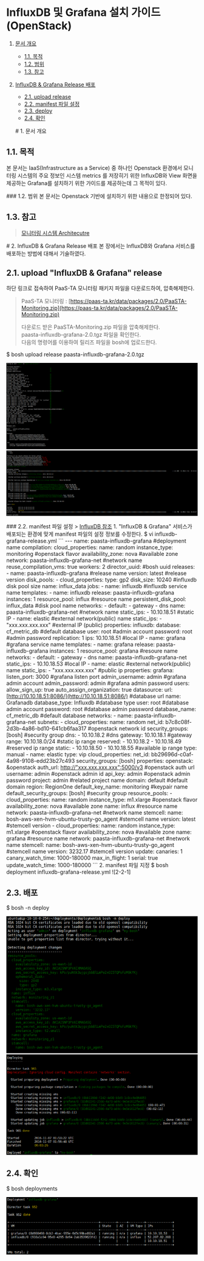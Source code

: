 # InfluxDB 및 Grafana 설치 가이드 \(OpenStack\)

1. [문서 개요](paas-ta-influxdb-grafana-openstack-_v1.0.md#1)
   * [1.1. 목적](paas-ta-influxdb-grafana-openstack-_v1.0.md#2)
   * [1.2. 범위](paas-ta-influxdb-grafana-openstack-_v1.0.md#3)
   * [1.3. 참고](paas-ta-influxdb-grafana-openstack-_v1.0.md#4)
2. [InfluxDB & Grafana Release 배포](paas-ta-influxdb-grafana-openstack-_v1.0.md#5)

   * [2.1.  upload release](paas-ta-influxdb-grafana-openstack-_v1.0.md#6)
   * [2.2.  manifest 파일 설정](paas-ta-influxdb-grafana-openstack-_v1.0.md#7)
   * [2.3.  deploy](paas-ta-influxdb-grafana-openstack-_v1.0.md#8)
   * [2.4.  확인](paas-ta-influxdb-grafana-openstack-_v1.0.md#9)

   \# 1. 문서 개요

## 1.1. 목적

본 문서는 IaaS\(Infrastructure as a Service\) 중 하나인 Openstack 환경에서 모니터링 시스템의 주요 정보인 시스템 metrics 를 저장히기 위한 InfluxDB와 View 화면을 제공하는 Grafana를 설치하기 위한 가이드를 제공하는데 그 목적이 있다.

\#\#\# 1.2. 범위 본 문서는 Openstack 기반에 설치하기 위한 내용으로 한정되어 있다.

## 1.3. 참고

> [모니터링 시스템 Architecutre](https://github.com/OpenPaaSRnD/Documents-PaaSTA-2.0/blob/master/Use-Guide/PaaS-TA%20%EB%AA%A8%EB%8B%88%ED%84%B0%EB%A7%81%20%EC%8B%9C%EC%8A%A4%ED%85%9C%20Architecture.md)

\# 2. InfluxDB & Grafana Release 배포 본 장에서는 InfluxDB와 Grafana 서비스를 배포하는 방법에 대해서 기술하였다.

## 2.1.  upload "InfluxDB & Grafana" release

하단 링크로 접속하여 PaaS-TA 모니터링 패키지 파일을 다운로드하여, 압축해제한다.

> PaaS-TA 모니터링 : [https://paas-ta.kr/data/packages/2.0/PaaSTA-Monitoring.zip](https://paas-ta.kr/data/packages/2.0/PaaSTA-Monitoring.zip)
>
> 다운로드 받은 PaaSTA-Monitoring.zip 파일을 압축해제한다.  
> paasta-influxdb-grafana-2.0.tgz 파일을 확인한다.  
> 다음의 명령어를 이용하여 릴리즈 파일을 bosh에 업로드한다.

$ bosh upload release paasta-influxdb-grafana-2.0.tgz

![](../../../.gitbook/assets/2-1-1%20%2822%29.png) ![](../../../.gitbook/assets/2-1-2%20%2813%29.png)

\#\#\# 2.2. manifest 파일 설정 &gt; [InfluxDB 참조](https://github.com/OpenPaaSRnD/Documents-PaaSTA-2.0/blob/master/Use-Guide/PaaS-TA%20%EB%AA%A8%EB%8B%88%ED%84%B0%EB%A7%81%20DB%20%EB%B0%8F%20Metrics%20%EA%B0%80%EC%9D%B4%EB%93%9C.md) 1. "InfluxDB & Grafana" 서비스가 배포되는 환경에 맞게 manifest 파일의 설정 정보를 수정한다. $ vi influxdb-grafana-release.yml \`\`\` --- name: paasta-influxdb-grafana \#deployment name compilation: cloud\_properties: name: random instance\_type: monitoring \#openstack flavor availability\_zone: nova \#available zone network: paasta-influxdb-grafana-net \#network name reuse\_compilation\_vms: true workers: 2 director\_uuid: \#bosh uuid releases: - name: paasta-influxdb-grafana \#release name version: latest \#release version disk\_pools: - cloud\_properties: type: gp2 disk\_size: 10240 \#influxdb disk pool size name: influx\_data jobs: - name: influxdb \#influxdb service name templates: - name: influxdb release: paasta-influxdb-grafana instances: 1 resource\_pool: influx \#resource name persistent\_disk\_pool: influx\_data \#disk pool name networks: - default: - gateway - dns name: paasta-influxdb-grafana-net \#network name static\_ips: - 10.10.18.51 \#static IP - name: elastic \#external network\(public\) name static\_ips: - "xxx.xxx.xxx.xxx" \#external IP \(public\) properties: influxdb: database: cf\_metric\_db \#default database user: root \#admin account password: root \#admin password replication: 1 ips: 10.10.18.51 \#local IP - name: grafana \#grafana service name templates: - name: grafana release: paasta-influxdb-grafana instances: 1 resource\_pool: grafana \#resoure name networks: - default: - gateway - dns name: paasta-influxdb-grafana-net static\_ips: - 10.10.18.53 \#local IP - name: elastic \#external network\(public\) name static\_ips: - "xxx.xxx.xxx.xxx" \#public ip properties: grafana: listen\_port: 3000 \#grafana listen port admin\_username: admin \#grafana admin account admin\_password: admin \#grafana admin password users: allow\_sign\_up: true auto\_assign\_organization: true datasource: url: [http://10.10.18.51:8086/](http://10.10.18.51:8086/) \#database url name: Grafanadb database\_type: Influxdb \#database type user: root \#database admin account password: root \#database admin password database\_name: cf\_metric\_db \#default database networks: - name: paasta-influxdb-grafana-net subnets: - cloud\_properties: name: random net\_id: b7c8c08f-2d3b-4a86-bd10-641cb6faa317 \#openstack network id security\_groups: \[bosh\] \#security group dns: - 10.10.18.2 \#dns gateway: 10.10.18.1 \#gateway range: 10.10.18.0/24 \#static ip range reserved: - 10.10.18.2 - 10.10.18.49 \#reserved ip range static: - 10.10.18.50 - 10.10.18.55 \#available ip range type: manual - name: elastic type: vip cloud\_properties: net\_id: bb29696d-c0af-4a98-9108-edd23b27c493 security\_groups: \[bosh\] properties: openstack: &openstack auth\_url: [http://"xxx.xxx.xxx.xxx":5000/v3](http://"xxx.xxx.xxx.xxx":5000/v3) \#openstack auth url username: admin \#openstack admin id api\_key: admin \#openstack admin password project: admin \#related project name domain: default \#default domain region: RegionOne default\_key\_name: monitoring \#keypair name default\_security\_groups: \[bosh\] \#security group resource\_pools: - cloud\_properties: name: random instance\_type: m1.xlarge \#openstack flavor availability\_zone: nova \#available zone name: influx \#resource name network: paasta-influxdb-grafana-net \#network name stemcell: name: bosh-aws-xen-hvm-ubuntu-trusty-go\_agent \#stemcell name version: latest \#stemcell version - cloud\_properties: name: random instance\_type: m1.xlarge \#openstack flavor availability\_zone: nova \#available zone name: grafana \#resource name network: paasta-influxdb-grafana-net \#network name stemcell: name: bosh-aws-xen-hvm-ubuntu-trusty-go\_agent \#stemcell name version: 3232.17 \#stemcell version update: canaries: 1 canary\_watch\_time: 1000-180000 max\_in\_flight: 1 serial: true update\_watch\_time: 1000-180000 \`\`\` 2. manifest 파일 지정 $ bosh deployment influxdb-grafana-release.yml !\[2-2-1\]

## 2.3.  배포

$ bosh -n deploy

![](../../../.gitbook/assets/2-3-1%20%2825%29.png) ![](../../../.gitbook/assets/2-3-2%20%2811%29.png)

## 2.4.  확인

$ bosh deployments

![](../../../.gitbook/assets/2-4-1%20%2814%29.png)

